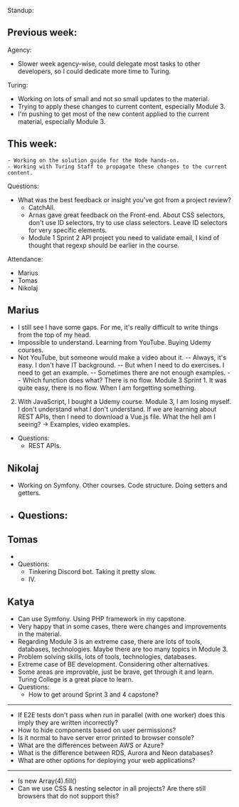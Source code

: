 Standup:

  ## Previous week:

  Agency:
  - Slower week agency-wise, could delegate most tasks to other developers, so I could dedicate more time to Turing.

  Turing:
  - Working on lots of small and not so small updates to the material.
  - Trying to apply these changes to current content, especially Module 3.
  - I'm pushing to get most of the new content applied to the current material, especially Module 3.

  ## This week:
    - Working on the solution guide for the Node hands-on.
    - Working with Turing Staff to propagate these changes to the current content.

Questions:
  - What was the best feedback or insight you've got from a project review?
    - CatchAll.
    - Arnas gave great feedback on the Front-end. About CSS selectors, don't use ID selectors, try to use class selectors. Leave ID selectors for very specific elements.
    - Module 1 Sprint 2 API project you need to validate email, I kind of thought that regexp should be earlier in the course.

Attendance:
  - Marius
  - Tomas
  - Nikolaj

## Marius

- I still see I have some gaps. For me, it's really difficult to write things from the top of my head.
- Impossible to understand. Learning from YouTube. Buying Udemy courses.
- Not YouTube, but someone would make a video about it.
-- Always, it's easy. I don't have IT background.
-- But when I need to do exercises. I need to get an example.
-- Sometimes there are not enough examples.
-- Which function does what? There is no flow. Module 3 Sprint 1. It was quite easy, there is no flow. When I am forgetting something.
2. With JavaScript, I bought a Udemy course. Module 3, I am losing myself. I don't understand what I don't understand. If we are learning about REST APIs, then I need to download a Vue.js file. What the hell am I seeing?
  -> Examples, video examples.
- Questions:
  - REST APIs.

## Nikolaj

- Working on Symfony. Other courses. Code structure. Doing setters and getters.
- Questions:
  -

## Tomas

-
- Questions:
  - Tinkering Discord bot. Taking it pretty slow.
  - IV.

## Katya

- Can use Symfony. Using PHP framework in my capstone.
- Very happy that in some cases, there were changes and improvements in the material.
- Regarding Module 3 is an extreme case, there are lots of tools, databases, technologies. Maybe there are too many topics in Module 3.
- Problem solving skills, lots of tools, technologies, databases.
- Extreme case of BE development. Considering other alternatives.
- Some areas are improvable, just be brave, get through it and learn. Turing College is a great place to learn.
- Questions:
  - How to get around Sprint 3 and 4 capstone?

---

- If E2E tests don't pass when run in parallel (with one worker) does this imply they are written incorrectly?
- How to hide components based on user permissions?
- Is it normal to have server error printed to browser console?
- What are the differences between AWS or Azure?
- What is the difference between RDS, Aurora and Neon databases?
- What are other options for deploying your web applications?

---

- Is new Array(4).fill()
- Can we use CSS & nesting selector in all projects? Are there still browsers that do not support this?
